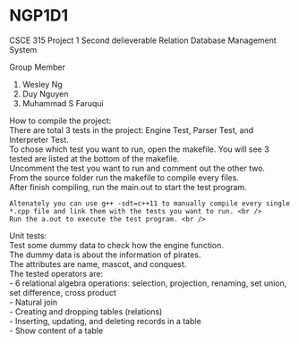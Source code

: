 # NGP1D1
CSCE 315 Project 1 Second delieverable
Relation Database Management System


Group Member

1. Wesley Ng
2. Duy Nguyen
3. Muhammad S Faruqui


How to compile the project: <br />
	There are total 3 tests in the project: Engine Test, Parser Test, and Interpreter Test. <br />
	To chose which test you want to run, open the makefile. You will see 3 tested are listed at the bottom of the makefile. <br />
	Uncomment the test you want to run and comment out the other two. <br />
	From the source folder run the makefile to compile every files. <br />
	After finish compiling, run the main.out to start the test program. <br />
	
	Altenately you can use g++ -sdt=c++11 to manually compile every single *.cpp file and link them with the tests you want to run. <br />
	Run the a.out to execute the test program. <br />


Unit tests: <br />
	Test some dummy data to check how the engine function. <br />
	The dummy data is about the information of pirates. <br />
	The attributes are name, mascot, and conquest. <br />
	The tested operators are: <br />
		- 6 relational algebra operations: selection, projection, renaming, set union, set difference, cross product <br />
		- Natural join <br />
		- Creating and dropping tables (relations) <br />
		- Inserting, updating, and deleting records in a table <br />
		- Show content of a table <br />
